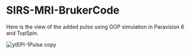 # SIRS-MRI-BrukerCode

Here is the view of the added pulse using GOP simulation in Paravision 6 and TopSpin.

![ytEPI-1Pulse copy](https://github.com/yanitzatrosel/SIRS-MRI-BrukerCode/assets/141436347/a42fab8e-0397-4818-b91b-ae6b7e64cd92)
